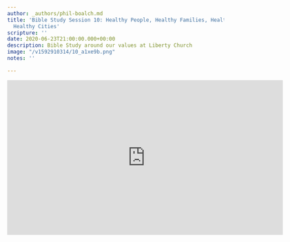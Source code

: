```yaml
---
author: _authors/phil-boalch.md
title: 'Bible Study Session 10: Healthy People, Healthy Families, Healthy Communities,
  Healthy Cities'
scripture: ''
date: 2020-06-23T21:00:00.000+00:00
description: Bible Study around our values at Liberty Church
image: "/v1592910314/10_a1xe9b.png"
notes: ''

---
```

<iframe src="https://player.vimeo.com/video/431779111" width="640" height="360" frameborder="0" allow="autoplay; fullscreen" allowfullscreen></iframe>